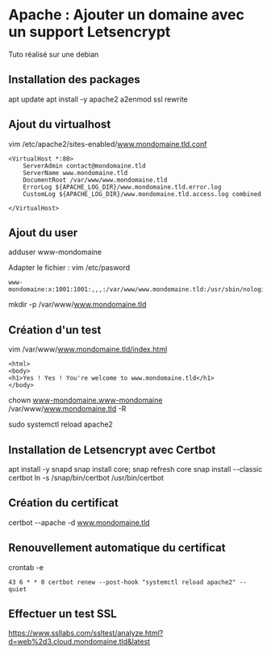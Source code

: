 # Apache : Ajouter un domaine avec un support Letsencrypt

Tuto réalisé sur une debian

## Installation des packages

apt update
apt install -y apache2
a2enmod ssl rewrite

## Ajout du virtualhost

vim /etc/apache2/sites-enabled/www.mondomaine.tld.conf
````
<VirtualHost *:80>
    ServerAdmin contact@mondomaine.tld
    ServerName www.mondomaine.tld
    DocumentRoot /var/www/www.mondomaine.tld
    ErrorLog ${APACHE_LOG_DIR}/www.mondomaine.tld.error.log
    CustomLog ${APACHE_LOG_DIR}/www.mondomaine.tld.access.log combined
        
</VirtualHost>
````

## Ajout du user 

adduser www-mondomaine

Adapter le fichier : vim /etc/pasword
````
www-mondomaine:x:1001:1001:,,,:/var/www/www.mondomaine.tld:/usr/sbin/nologin
````

mkdir -p /var/www/www.mondomaine.tld

## Création d'un test

vim /var/www/www.mondomaine.tld/index.html
````
<html>
<body>
<h1>Yes ! Yes ! You're welcome to www.mondomaine.tld</h1>
</body>
````

chown www-mondomaine.www-mondomaine /var/www/www.mondomaine.tld -R

sudo systemctl reload apache2

## Installation de Letsencrypt avec Certbot

apt install -y snapd
snap install core; snap refresh core
snap install --classic certbot
ln -s /snap/bin/certbot /usr/bin/certbot

## Création du certificat

certbot --apache -d www.mondomaine.tld

## Renouvellement automatique du certificat

crontab -e
````
43 6 * * 0 certbot renew --post-hook "systemctl reload apache2" --quiet
````

## Effectuer un test SSL
https://www.ssllabs.com/ssltest/analyze.html?d=web%2d3.cloud.mondomaine.tld&latest